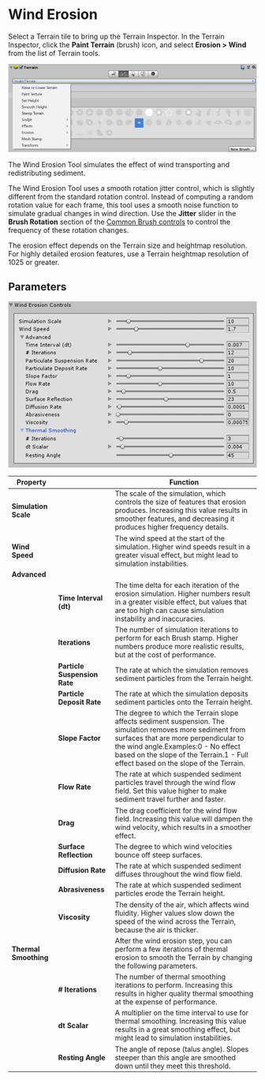 # Wind Erosion

Select a Terrain tile to bring up the Terrain Inspector. In the Terrain Inspector, click the **Paint Terrain** (brush) icon, and select **Erosion > Wind** from the list of Terrain tools.

![img](images/Tools_HowToSelection.png)

The Wind Erosion Tool simulates the effect of wind transporting and redistributing sediment. 

The Wind Erosion Tool uses a smooth rotation jitter control, which is slightly different from the standard rotation control. Instead of computing a random rotation value for each frame, this tool uses a smooth noise function to simulate gradual changes in wind direction. Use the **Jitter** slider in the **Brush Rotation** section of the [Common Brush controls](brush-controls-shortcut-keys.md) to control the frequency of these rotation changes.

The erosion effect depends on the Terrain size and heightmap resolution. For highly detailed erosion features, use a Terrain heightmap resolution of 1025 or greater.

## Parameters

![img](images/wind_erosion_parameters.png)

| **Property** |      | **Function** |
| ---- | ---- | ---- |
| **Simulation Scale**        | | The scale of the simulation, which controls the size of features that erosion produces. Increasing this value results in smoother features, and decreasing it produces higher frequency details. |
| **Wind Speed**              | | The wind speed at the start of the simulation. Higher wind speeds result in a greater visual effect, but might lead to simulation instabilities. |
| **Advanced**                | |                                                              |
|| **Time Interval (dt)**       | The time delta for each iteration of the erosion simulation. Higher numbers result in a greater visible effect, but values that are too high can cause simulation instability and inaccuracies. |
|| **Iterations**               | The number of simulation iterations to perform for each Brush stamp. Higher numbers produce more realistic results, but at the cost of performance. |
|| **Particle Suspension Rate** | The rate at which the simulation removes sediment particles from the Terrain height. |
|| **Particle Deposit Rate**    | The rate at which the simulation deposits sediment particles onto the Terrain height. |
|| **Slope Factor**             | The degree to which the Terrain slope affects sediment suspension. The simulation removes more sediment from surfaces that are more perpendicular to the wind angle.Examples:0 - No effect based on the slope of the Terrain.1 - Full effect based on the slope of the Terrain. |
|| **Flow Rate**                | The rate at which suspended sediment particles travel through the wind flow field. Set this value higher to make sediment travel further and faster. |
|| **Drag**                     | The drag coefficient for the wind flow field. Increasing this value will dampen the wind velocity, which results in a smoother effect. |
|| **Surface Reflection**       | The degree to which wind velocities bounce off steep surfaces. |
|| **Diffusion Rate**           | The rate at which suspended sediment diffuses throughout the wind flow field. |
|| **Abrasiveness**             | The rate at which suspended sediment particles erode the Terrain height. |
|| **Viscosity**                | The density of the air, which affects wind fluidity. Higher values slow down the speed of the wind across the Terrain, because the air is thicker. |
| **Thermal Smoothing**       | | After the wind erosion step, you can perform a few iterations of thermal erosion to smooth the Terrain by changing the following parameters. |
|| **# Iterations**             | The number of thermal smoothing iterations to perform. Increasing this results in higher quality thermal smoothing at the expense of performance. |
|| **dt Scalar**                | A multiplier on the time interval to use for thermal smoothing. Increasing this value results in a great smoothing effect, but might lead to simulation instabilities. |
|| **Resting Angle**            | The angle of repose (talus angle). Slopes steeper than this angle are smoothed down until they meet this threshold. |